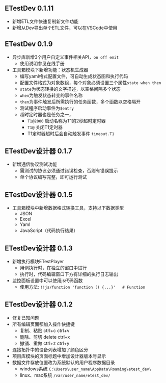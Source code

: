 
## ETestDev 0.1.11
- 新增ETL文件快速复制新文件功能
- 新增从Dev导出单个ETL文件，可以在VSCode中使用

## ETestDev 0.1.9
- 异步库新增3个用户自定义事件相关API，`on off emit`
    - 使用说明参见在线手册
- 工具箱模块下新增功能：状态机生成器
    - 编写yaml格式配置文件，可自动生成状态图和执行代码
    - 配置文件格式为对象数组，每个对象必须设置三个属性`state when then`
    - `state`为状态转换的文字描述，以空格间隔多个状态
    - `when`为触发状态转变的事件名称
    - `then`为事件触发后所需执行的任务函数，多个函数以空格隔开
    - 测试程序启动事件为`$entry`
    - 超时定时器也是任务之一，
        - `T1@2000` 启动名称为T1的2秒超时定时器
        - `T1@` 关闭T1定时器
        - T1定时器超时后会自动触发事件 `timeout.T1`

## ETestDev设计器 0.1.7
- 新增通信协议测试功能
    - 需测试的协议必须通过错误检查，否则有错误提示
    - 单个协议编写完整，即可运行测试

## ETestDev设计器 0.1.5
- 工具箱模块中新增数据格式转换工具，支持以下数据类型
    - JSON
    - Excel
    - Yaml
    - JavaScript（代码执行结果）


## ETestDev设计器 0.1.3

- 新增执行模块ETestPlayer
    - 用例执行时，在独立的窗口中进行
    - 执行时，代码编辑窗口下方有详细的执行日志输出
- 监控面板设置中可以使用js代码函数
    - 使用方法: `!!js/function 'function () {...}'   # Function`

## ETestDev设计器 0.1.2

- 修复已知问题
- 所有编辑页面都加入操作快捷键
    - 复制、粘贴 ctrl+c ctrl+v
    - 删除、剪切 delete ctrl+x
    - 撤销、重做 ctrl+z ctrl+y
- 连接拓扑中的设备列表增加了颜色区分
- 项目库模块的页面标题中增加设计器版本号显示
- 数据文件存放位置改为系统默认的用户程序数据目录
    - windows系统 `C:\Users\user_name\AppData\Roaming\etest_dev\`
    - linux、mac系统 `/var/user_name/etest_dev/`
